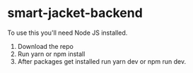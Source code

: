 # smart-jacket-backend
To use this you'll need Node JS installed.

1) Download the repo
2) Run yarn or npm install
3) After packages get installed run yarn dev or npm run dev.

